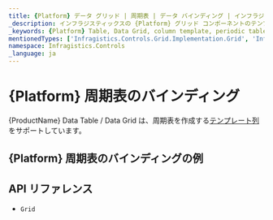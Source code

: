 ```yaml
---
title: {Platform} データ グリッド | 周期表 | データ バインディング | インフラジスティックス
_description: インフラジスティックスの {Platform} グリッド コンポーネントのテンプレート列を使用して周期表を作成します。{ProductName} テーブルのサンプルを是非お試しください!
_keywords: {Platform} Table, Data Grid, column template, periodic table, {ProductName}, data binding, Infragistics, {Platform} テーブル, データ グリッド, 列テンプレート, 周期表, データ バインディング, インフラジスティックス
mentionedTypes: ['Infragistics.Controls.Grid.Implementation.Grid', 'Infragistics.Controls.Grid.Implementation.Column']
namespace: Infragistics.Controls
_language: ja
---
```


# {Platform} 周期表のバインディング

{ProductName} Data Table / Data Grid は、周期表を作成する[テンプレート列](data-grid-column-types.md#テンプレート列)をサポートしています。

## {Platform} 周期表のバインディングの例


<code-view style="height: 600px"
           data-demos-base-url="{environment:dvDemosBaseUrl}"
           iframe-src="{environment:dvDemosBaseUrl}/grids/data-grid-type-periodic-table"
           alt="{Platform} 周期表のバインディングの例"
           github-src="grids/data-grid/type-periodic-table">
</code-view>

## API リファレンス

 - `Grid`
